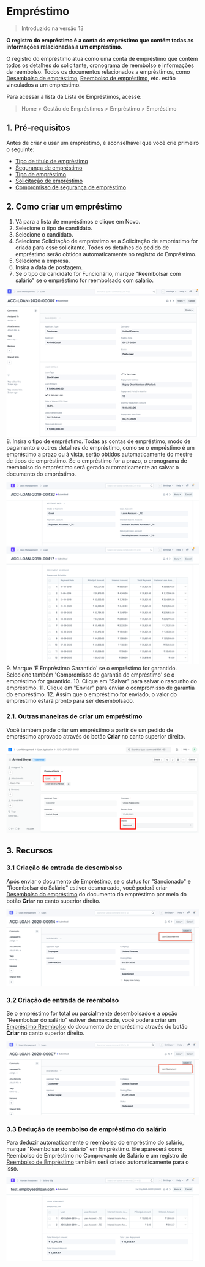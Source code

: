 # Empréstimo



> Introduzido na versão 13


**O registro do empréstimo é a conta do empréstimo que contém todas as informações relacionadas a um empréstimo.**


O registro do empréstimo atua como uma conta de empréstimo que contém todos os detalhes do solicitante, cronograma de reembolso e informações de reembolso. Todos os documentos relacionados a empréstimos, como [Desembolso de empréstimo](/docs/pt/loan-management/loan-disbursement), [Reembolso de empréstimo](/docs/pt/loan-management/loan-repayment), etc. estão vinculados a um empréstimo.


Para acessar a lista da Lista de Empréstimos, acesse:
> Home > Gestão de Empréstimos > Empréstimo > Empréstimo


## 1. Pré-requisitos


Antes de criar e usar um empréstimo, é aconselhável que você crie primeiro o seguinte:


* [Tipo de título de empréstimo](/docs/pt/loan-management/loan-security-type)
* [Segurança de empréstimo](/docs/pt/loan-management/loan-security)
* [Tipo de empréstimo](/docs/pt/loan-management/loan-type)
* [Solicitação de empréstimo](/docs/pt/loan-management/loan-application)
* [Compromisso de segurança de empréstimo](/docs/pt/loan-management/loan-security-pledge)


## 2. Como criar um empréstimo


1. Vá para a lista de empréstimos e clique em Novo.
2. Selecione o tipo de candidato.
3. Selecione o candidato.
4. Selecione Solicitação de empréstimo se a Solicitação de empréstimo for criada para esse solicitante. Todos os detalhes do pedido de empréstimo serão obtidos automaticamente no registro do Empréstimo.
5. Selecione a empresa.
6. Insira a data de postagem.
7. Se o tipo de candidato for Funcionário, marque "Reembolsar com salário" se o empréstimo for reembolsado com salário.


![Fazer empréstimo](/files/loan-details.png)
8. Insira o tipo de empréstimo. Todas as contas de empréstimo, modo de pagamento e outros detalhes do empréstimo, como se o empréstimo é um empréstimo a prazo ou à vista, serão obtidos automaticamente do mestre de tipos de empréstimo. Se o empréstimo for a prazo, o cronograma de reembolso do empréstimo será gerado automaticamente ao salvar o documento do empréstimo.


![Fazer empréstimo](/files/loan-accounts.png)
![Fazer empréstimo](/files/loan-repayment-schedule.png)
9. Marque 'É Empréstimo Garantido' se o empréstimo for garantido. Selecione também 'Compromisso de garantia de empréstimo' se o empréstimo for garantido.
10. Clique em "Salvar" para salvar o rascunho do empréstimo.
11. Clique em "Enviar" para enviar o compromisso de garantia do empréstimo.
12. Assim que o empréstimo for enviado, o valor do empréstimo estará pronto para ser desembolsado.


### 2.1. Outras maneiras de criar um empréstimo


Você também pode criar um empréstimo a partir de um pedido de empréstimo aprovado através do botão **Criar** no canto superior direito.


![Solicitação de empréstimo](/files/create-loan.png)


## 3. Recursos


### 3.1 Criação de entrada de desembolso


Após enviar o documento de Empréstimo, se o status for "Sancionado" e "Reembolsar do Salário" estiver desmarcado, você poderá criar [Desembolso do empréstimo](/docs/pt/loan-management/loan-desembolso) do documento do empréstimo por meio do botão **Criar** no canto superior direito.


![Criar desembolso de empréstimo](/files/create-loan-disbursement.png)


### 3.2 Criação de entrada de reembolso


Se o empréstimo for total ou parcialmente desembolsado e a opção "Reembolsar do salário" estiver desmarcada, você poderá criar um [Empréstimo Reembolso](/docs/pt/loan-management/loan-repayment) do documento de empréstimo através do botão **Criar** no canto superior direito.


![Criar reembolso de empréstimo](/files/create-loan-repayment.png)


### 3.3 Dedução de reembolso de empréstimo do salário


Para deduzir automaticamente o reembolso do empréstimo do salário, marque "Reembolsar do salário" em Empréstimo. Ele aparecerá como Reembolso de Empréstimo no Comprovante de Salário e um registro de [Reembolso de Empréstimo](/docs/pt/loan-management/loan-repayment) também será criado automaticamente para o isso.


![Empréstimo com comprovante de salário](/files/salary-slip-loan.png)



